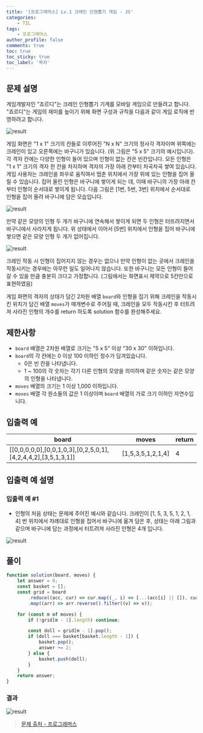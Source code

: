 ```yaml
---
title: '[프로그래머스] Lv.1 크레인 인형뽑기 게임 - JS'
categories:
    - TIL
tags:
    - 프로그래머스
author_profile: false
comments: true
toc: true
toc_sticky: true
toc_label: '목차'
---
```


## 문제 설명

게임개발자인 "죠르디"는 크레인 인형뽑기 기계를 모바일 게임으로 만들려고 합니다.
"죠르디"는 게임의 재미를 높이기 위해 화면 구성과 규칙을 다음과 같이 게임 로직에 반영하려고 합니다.

![result](/assets/images/2023/09/16/algorithm-69-desc1.png)

게임 화면은 "1 x 1" 크기의 칸들로 이루어진 "N x N" 크기의 정사각 격자이며 위쪽에는 크레인이 있고 오른쪽에는 바구니가 있습니다. (위 그림은 "5 x 5" 크기의 예시입니다). 각 격자 칸에는 다양한 인형이 들어 있으며 인형이 없는 칸은 빈칸입니다. 모든 인형은 "1 x 1" 크기의 격자 한 칸을 차지하며 격자의 가장 아래 칸부터 차곡차곡 쌓여 있습니다. 게임 사용자는 크레인을 좌우로 움직여서 멈춘 위치에서 가장 위에 있는 인형을 집어 올릴 수 있습니다. 집어 올린 인형은 바구니에 쌓이게 되는 데, 이때 바구니의 가장 아래 칸부터 인형이 순서대로 쌓이게 됩니다. 다음 그림은 [1번, 5번, 3번] 위치에서 순서대로 인형을 집어 올려 바구니에 담은 모습입니다.

![result](/assets/images/2023/09/16/algorithm-69-desc2.png)

만약 같은 모양의 인형 두 개가 바구니에 연속해서 쌓이게 되면 두 인형은 터뜨려지면서 바구니에서 사라지게 됩니다. 위 상태에서 이어서 [5번] 위치에서 인형을 집어 바구니에 쌓으면 같은 모양 인형 두 개가 없어집니다.

![result](/assets/images/2023/09/16/algorithm-69-desc3.gif)

크레인 작동 시 인형이 집어지지 않는 경우는 없으나 만약 인형이 없는 곳에서 크레인을 작동시키는 경우에는 아무런 일도 일어나지 않습니다. 또한 바구니는 모든 인형이 들어갈 수 있을 만큼 충분히 크다고 가정합니다. (그림에서는 화면표시 제약으로 5칸만으로 표현하였음)

게임 화면의 격자의 상태가 담긴 2차원 배열 `board`와 인형을 집기 위해 크레인을 작동시킨 위치가 담긴 배열 `moves`가 매개변수로 주어질 때, 크레인을 모두 작동시킨 후 터트려져 사라진 인형의 개수를 return 하도록 solution 함수를 완성해주세요.

## 제한사항

-   `board` 배열은 2차원 배열로 크기는 "5 x 5" 이상 "30 x 30" 이하입니다.
-   `board`의 각 칸에는 0 이상 100 이하인 정수가 담겨있습니다.
    -   0은 빈 칸을 나타냅니다.
    -   1 ~ 100의 각 숫자는 각기 다른 인형의 모양을 의미하며 같은 숫자는 같은 모양의 인형을 나타냅니다.
-   `moves` 배열의 크기는 1 이상 1,000 이하입니다.
-   `moves` 배열 각 원소들의 값은 1 이상이며 `board` 배열의 가로 크기 이하인 자연수입니다.

## 입출력 예

| board                                                         | moves             | return |
| ------------------------------------------------------------- | ----------------- | ------ |
| [[0,0,0,0,0],[0,0,1,0,3],[0,2,5,0,1],[4,2,4,4,2],[3,5,1,3,1]] | [1,5,3,5,1,2,1,4] | 4      |

## 입출력 예 설명

### 입출력 예 #1

-   인형의 처음 상태는 문제에 주어진 예시와 같습니다. 크레인이 [1, 5, 3, 5, 1, 2, 1, 4] 번 위치에서 차례대로 인형을 집어서 바구니에 옮겨 담은 후, 상태는 아래 그림과 같으며 바구니에 담는 과정에서 터트려져 사라진 인형은 4개 입니다.

![result](/assets/images/2023/09/16/algorithm-69-desc4.png)

## 풀이

```javascript
function solution(board, moves) {
    let answer = 0;
    const basket = [];
    const grid = board
        .reduce((acc, cur) => cur.map((_, i) => [...(acc[i] || []), cur[i]]), [])
        .map((arr) => arr.reverse().filter((v) => v));

    for (const m of moves) {
        if (!grid[m - 1].length) continue;

        const doll = grid[m - 1].pop();
        if (doll === basket[basket.length - 1]) {
            basket.pop();
            answer += 2;
        } else {
            basket.push(doll);
        }
    }
    return answer;
}
```

### 결과

![result](/assets/images/2023/09/16/algorithm-69-result.png)

> [문제 출처 - 프로그래머스](https://school.programmers.co.kr/learn/courses/30/lessons/64061)
